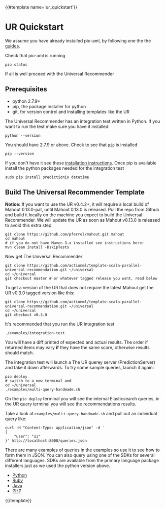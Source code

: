 {{#template name='ur_quickstart'}}
# UR Quickstart

We assume you have already installed pio-aml, by following one the the [guides](/docs/install). 

Check that pio-aml is running

    pio status
    
If all is well proceed with the Universal Recommender

## Prerequisites

 - python 2.7.9+
 - pip, the package installer for python
 - git, for version control and installing templates like the UR

The Universal Recommender has an integration test written in Python. If you want to run the test make sure you have it installed

    python --version

You should have 2.7.9 or above. Check to see that `pip` is installed 

    pip --version

If you don't have it see these [installation instructions](http://pip.readthedocs.io/en/latest/installing/#install-pip). Once pip is available install the python packages needed for the integration test  

    sudo pip install predictionio datetime
    
## Build The Universal Recommender Template

**Notice:** If you want to use the UR v0.4.2+, it will require a local build of Mahout 0.13.0-pat, until Mahout 0.13.0 is released.  Pull the repo from Github and build it locally on the machine you expect to build the Universal Recommender. We will update the UR as soon as Mahout v0.13.0 is released to avoid this extra step. 

    git clone https://github.com/pferrel/mahout.git mahout
    cd mahout
    # if you do not have Maven 3.x installed see instructions here: 
    mvn clean install -DskipTests

Now get The Universal Recommender

    git clone https://github.com/actionml/template-scala-parallel-universal-recommendation.git ~/universal
    cd ~/universal
    git checkout master # or whatever tagged release you want, read below
    
To get a version of the UR that does not require the latest Mahout get the UR v0.3.0 tagged version like this:

    git clone https://github.com/actionml/template-scala-parallel-universal-recommendation.git ~/universal
    cd ~/universal
    git checkout v0.3.0

It's recommended that you run the UR integration test

    ./examples/integration-test
    
You will have a diff printed of expected and actual results. The order if returned items may vary **if** they have the same score, otherwise results should match.

The integration test will launch a The UR querey server (PredictionServer) and take it down afterwards. To try some sample queries, launch it again:
    
    pio deploy
    # switch to a new terminal and
    cd ~/universal
    ./examples/multi-query-handmade.sh

On the `pio deploy` terminal you will see the internal Elasticsearch queries, in the UR query terminal you will see the recommendations results.

Take a look at `examples/multi-query-handmade.sh` and pull out an individual query like:

    curl -H "Content-Type: application/json" -d '
    {
        "user": "u1"
    }' http://localhost:8000/queries.json

There are many examples of queries in the examples so use it to see how to form them in JSON. You can also query using one of the SDKs for several different languages. SDKs are available from the primary language package installers just as we used the python version above.

 - [Python](https://github.com/actionml/PredictionIO-Python-SDK)
 - [Ruby](https://github.com/actionml/PredictionIO-Ruby-SDK)
 - [Java](https://github.com/actionml/PredictionIO-Java-SDK)
 - [PHP](https://github.com/actionml/PredictionIO-PHP-SDK)

{{/template}}
